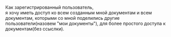 Как зарегистрированный пользователь,  
я хочу иметь доступ ко всем созданным мной документам и всем документам, 
которыми со мной поделились другие пользователи(назовем "мои документы"), 
для более простого доступа к документам(без ссыслки).
